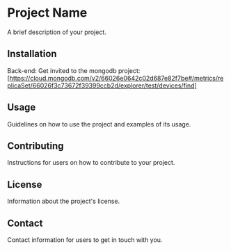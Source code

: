 # Project Name

A brief description of your project.

## Installation

Back-end: 
Get invited to the mongodb project: [https://cloud.mongodb.com/v2/66026e0642c02d687e82f7be#/metrics/replicaSet/66026f3c73672f39399ccb2d/explorer/test/devices/find]

## Usage

Guidelines on how to use the project and examples of its usage.

## Contributing

Instructions for users on how to contribute to your project.

## License

Information about the project's license.

## Contact

Contact information for users to get in touch with you.
